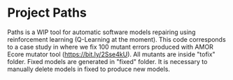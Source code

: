 # Project Paths

Paths is a WIP tool for automatic software models repairing using reinforcement learning (Q-Learning at the moment).
This code corresponds to a case study in where we fix 100 mutant errors produced with AMOR Ecore mutator tool (https://bit.ly/2Sse4kU).
All mutants are inside "tofix" folder.
Fixed models are generated in "fixed" folder.
It is necessary to manually delete models in fixed to produce new models.
